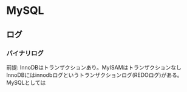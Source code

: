 # MySQL
## ログ
### バイナリログ

前提: InnoDBはトランザクションあり。MyISAMはトランザクションなし
InnoDBにはinnodbログというトランザクションログ(REDOログ)がある。
MySQLとしては
<!--stackedit_data:
eyJoaXN0b3J5IjpbLTYyNDg2NTU0N119
-->